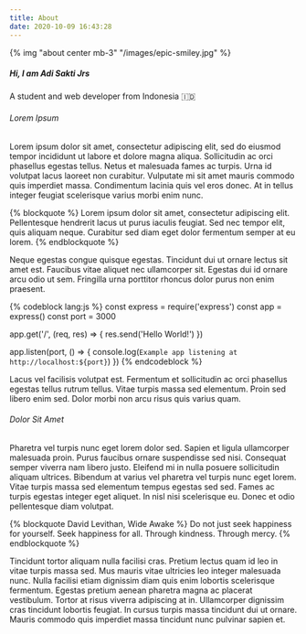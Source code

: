 ```yaml
---
title: About
date: 2020-10-09 16:43:28
---
```



{% img "about center mb-3" "/images/epic-smiley.jpg" %}

##### Hi, I am Adi Sakti Jrs
A student and web developer from Indonesia 🇮🇩

###### Lorem Ipsum
Lorem ipsum dolor sit amet, consectetur adipiscing elit, sed do eiusmod tempor incididunt ut labore et dolore magna aliqua. Sollicitudin ac orci phasellus egestas tellus. Netus et malesuada fames ac turpis. Urna id volutpat lacus laoreet non curabitur. Vulputate mi sit amet mauris commodo quis imperdiet massa. Condimentum lacinia quis vel eros donec. At in tellus integer feugiat scelerisque varius morbi enim nunc.

{% blockquote %}
Lorem ipsum dolor sit amet, consectetur adipiscing elit. Pellentesque hendrerit lacus ut purus iaculis feugiat. Sed nec tempor elit, quis aliquam neque. Curabitur sed diam eget dolor fermentum semper at eu lorem.
{% endblockquote %}

Neque egestas congue quisque egestas. Tincidunt dui ut ornare lectus sit amet est. Faucibus vitae aliquet nec ullamcorper sit. Egestas dui id ornare arcu odio ut sem. Fringilla urna porttitor rhoncus dolor purus non enim praesent.

{% codeblock lang:js %}
const express = require('express')
const app = express()
const port = 3000

app.get('/', (req, res) => {
  res.send('Hello World!')
})

app.listen(port, () => {
  console.log(`Example app listening at http://localhost:${port}`)
})
{% endcodeblock %}

Lacus vel facilisis volutpat est. Fermentum et sollicitudin ac orci phasellus egestas tellus rutrum tellus. Vitae turpis massa sed elementum. Proin sed libero enim sed. Dolor morbi non arcu risus quis varius quam.

###### Dolor Sit Amet
Pharetra vel turpis nunc eget lorem dolor sed. Sapien et ligula ullamcorper malesuada proin. Purus faucibus ornare suspendisse sed nisi. Consequat semper viverra nam libero justo. Eleifend mi in nulla posuere sollicitudin aliquam ultrices. Bibendum at varius vel pharetra vel turpis nunc eget lorem. Vitae turpis massa sed elementum tempus egestas sed sed. Fames ac turpis egestas integer eget aliquet. In nisl nisi scelerisque eu. Donec et odio pellentesque diam volutpat.

{% blockquote David Levithan, Wide Awake %}
Do not just seek happiness for yourself. Seek happiness for all. Through kindness. Through mercy.
{% endblockquote %}

Tincidunt tortor aliquam nulla facilisi cras. Pretium lectus quam id leo in vitae turpis massa sed. Mus mauris vitae ultricies leo integer malesuada nunc. Nulla facilisi etiam dignissim diam quis enim lobortis scelerisque fermentum. Egestas pretium aenean pharetra magna ac placerat vestibulum. Tortor at risus viverra adipiscing at in. Ullamcorper dignissim cras tincidunt lobortis feugiat. In cursus turpis massa tincidunt dui ut ornare. Mauris commodo quis imperdiet massa tincidunt nunc pulvinar sapien et.
